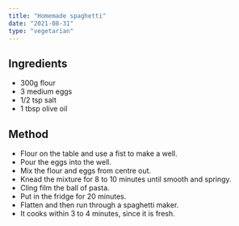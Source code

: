 ```yaml
---
title: "Homemade spaghetti"
date: "2021-08-31"
type: "vegetarian"
---
```


## Ingredients

- 300g flour
- 3 medium eggs
- 1/2 tsp salt
- 1 tbsp olive oil

## Method

- Flour on the table and use a fist to make a well.
- Pour the eggs into the well.
- Mix the flour and eggs from centre out.
- Knead the mixture for 8 to 10 minutes until smooth and springy.
- Cling film the ball of pasta.
- Put in the fridge for 20 minutes.
- Flatten and then run through a spaghetti maker.
- It cooks within 3 to 4 minutes, since it is fresh.
